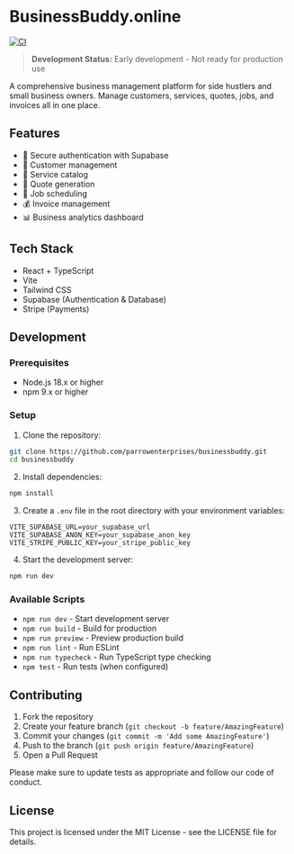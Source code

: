 # BusinessBuddy.online

[![CI](https://github.com/parrowenterprises/businessbuddy/actions/workflows/ci.yml/badge.svg)](https://github.com/parrowenterprises/businessbuddy/actions/workflows/ci.yml)

> **Development Status:** Early development - Not ready for production use

A comprehensive business management platform for side hustlers and small business owners. Manage customers, services, quotes, jobs, and invoices all in one place.

## Features

- 🔐 Secure authentication with Supabase
- 👥 Customer management
- 💼 Service catalog
- 📝 Quote generation
- 📅 Job scheduling
- 💰 Invoice management
- 📊 Business analytics dashboard

## Tech Stack

- React + TypeScript
- Vite
- Tailwind CSS
- Supabase (Authentication & Database)
- Stripe (Payments)

## Development

### Prerequisites

- Node.js 18.x or higher
- npm 9.x or higher

### Setup

1. Clone the repository:
```bash
git clone https://github.com/parrowenterprises/businessbuddy.git
cd businessbuddy
```

2. Install dependencies:
```bash
npm install
```

3. Create a `.env` file in the root directory with your environment variables:
```env
VITE_SUPABASE_URL=your_supabase_url
VITE_SUPABASE_ANON_KEY=your_supabase_anon_key
VITE_STRIPE_PUBLIC_KEY=your_stripe_public_key
```

4. Start the development server:
```bash
npm run dev
```

### Available Scripts

- `npm run dev` - Start development server
- `npm run build` - Build for production
- `npm run preview` - Preview production build
- `npm run lint` - Run ESLint
- `npm run typecheck` - Run TypeScript type checking
- `npm test` - Run tests (when configured)

## Contributing

1. Fork the repository
2. Create your feature branch (`git checkout -b feature/AmazingFeature`)
3. Commit your changes (`git commit -m 'Add some AmazingFeature'`)
4. Push to the branch (`git push origin feature/AmazingFeature`)
5. Open a Pull Request

Please make sure to update tests as appropriate and follow our code of conduct.

## License

This project is licensed under the MIT License - see the LICENSE file for details.
